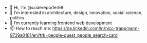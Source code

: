 - 👋 Hi, I’m @codereporter98
- 👀 I’m interested in architecture, design, innovation, social science, politics
- 🌱 I’m currently learning frontend web development
- 📫 How to reach me: https://de.linkedin.com/in/nico-trappmann-9739a0161/en?trk=people-guest_people_search-card
